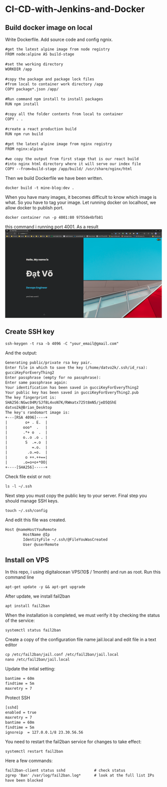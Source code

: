 # CI-CD-with-Jenkins-and-Docker

## Build docker image on local
Write Dockerfile. Add source code and config ngnix.
```
#get the latest alpine image from node registry
FROM node:alpine AS build-stage

#set the working directory
WORKDIR /app

#copy the package and package lock files
#from local to container work directory /app
COPY package*.json /app/

#Run command npm install to install packages
RUN npm install

#copy all the folder contents from local to container
COPY . .

#create a react production build
RUN npm run build

#get the latest alpine image from nginx registry
FROM nginx:alpine

#we copy the output from first stage that is our react build
#into nginx html directory where it will serve our index file
COPY --from=build-stage /app/build/ /usr/share/nginx/html
```
Then we build Dockerfile we have been written.
```
docker build -t mine-blog:dev .
```
When you have many images, it becomes difficult to know which image is what. So you have to tag your image.
Let running docker on localhost, we allow docker to publish port.
```
docker container run -p 4001:80 9755de4bfb81
```
this command i running port 4001.
As a result
![results](https://github.com/datvo2k/CI-CD-with-Jenkins-and-Docker/blob/main/pic/localhost_test_docker.png)

## Create SSH key
```
ssh-keygen -t rsa -b 4096 -C "your_email@gmail.com"
```
And the output:
```
Generating public/private rsa key pair.
Enter file in which to save the key (/home/datvo2k/.ssh/id_rsa): gucciKeyForEveryThing2
Enter passphrase (empty for no passphrase):
Enter same passphrase again:
Your identification has been saved in gucciKeyForEveryThing2
Your public key has been saved in gucciKeyForEveryThing2.pub
The key fingerprint is:
SHA256:NGwc04M/SJf8L4voN7K/RWmatx725t8mN5/jeD5QShE datvo2k@Brian_Desktop
The key's randomart image is:
+---[RSA 4096]----+
|        o+ . E.  |
|       ooo*  .   |
|       .*+ o  .  |
|       o..o .o . |
|        S  .=.o  |
|           =.o.  |
|         .o.=o.  |
|        o ++.++==|
|       .o=o+o+*OO|
+----[SHA256]-----+
```
Check file exist or not:
```
ls -l ~/.ssh
```
Next step you must copy the public key to your server. Final step you should manage SSH keys.
```
touch ~/.ssh/config
```
And edit this file was created.
```
Host @nameHostYouRemote
        HostName @Ip
        IdentityFile ~/.ssh/@FileYouWasCreated
        User @userRemote
```
## Install on VPS
In this repo, i using digitalocean VPS(10$ / 1month) and run as root.
Run this command line
```
apt-get update -y && apt-get upgrade 
```
After update, we install fail2ban 
```
apt install fail2ban
```
When the installation is completed, we must verify it by checking the status of the service:
```
systemctl status fail2ban
```
Create a copy of the configuration file name jail.local and edit file in a text editor
```
cp /etc/fail2ban/jail.conf /etc/fail2ban/jail.local
nano /etc/fail2ban/jail.local
```
Update the intial setting:
```
bantime = 60m
findtime = 5m
maxretry = 7
```
Protect SSH
```
[sshd]
enabled = true
maxretry = 7
bantime = 60m
findtime = 5m
ignoreip  = 127.0.0.1/8 23.30.56.56
```
You need to restart the fail2ban service for changes to take effect:
```
systemctl restart fail2ban
```
Here a few commands:
```
fail2ban-client status sshd             # check status
zgrep 'Ban' /var/log/fail2ban.log*      # look at the full list IPs have been blocked
```



